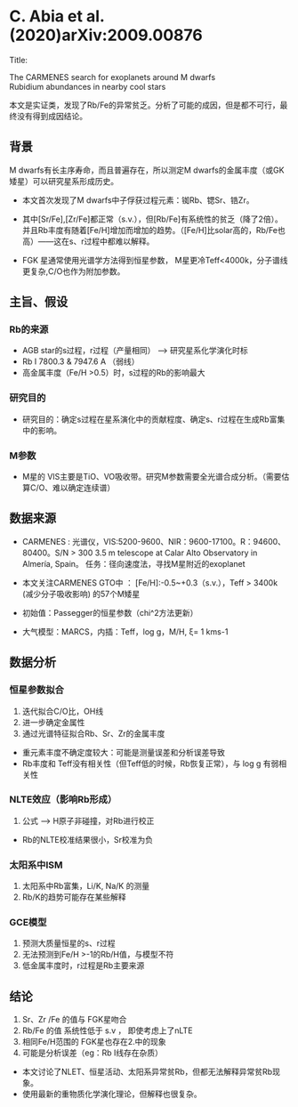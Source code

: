 # C. Abia et al.(2020)arXiv:2009.00876
Title:  



The CARMENES search for exoplanets around M dwarfs  
Rubidium abundances in nearby cool stars

本文是实证类，发现了Rb/Fe的异常贫乏。分析了可能的成因，但是都不可行，最终没有得到成因结论。

## 背景
M dwarfs有长主序寿命，而且普遍存在，所以测定M dwarfs的金属丰度（或GK矮星）可以研究星系形成历史。  

+ 本文首次发现了M dwarfs中子俘获过程元素：铷Rb、锶Sr、锆Zr。

+ 其中\[Sr/Fe\],\[Zr/Fe\]都正常（s.v.），但\[Rb/Fe\]有系统性的贫乏（降了2倍）。并且Rb丰度有随着\[Fe/H\]增加而增加的趋势。（\[Fe/H\]比solar高的，Rb/Fe也高）——这在s、r过程中都难以解释。

+ FGK 星通常使用光谱学方法得到恒星参数， M星更冷Teff<4000k，分子谱线更复杂,C/O也作为附加参数。

## 主旨、假设
### Rb的来源
+ AGB star的s过程，r过程（产量相同） -->  研究星系化学演化时标
+ Rb I 7800.3 & 7947.6 A （弱线）
+ 高金属丰度（Fe/H >0.5）时，s过程的Rb的影响最大

### 研究目的
+ 研究目的：确定s过程在星系演化中的贡献程度、确定s、r过程在生成Rb富集中的影响。

### M参数
+ M星的 VIS主要是TiO、VO吸收带。研究M参数需要全光谱合成分析。（需要估算C/O、难以确定连续谱）

## 数据来源
+ CARMENES : 光谱仪，VIS:5200-9600、NIR：9600-17100。R：94600、80400。S/N > 300
3.5 m telescope at Calar Alto Observatory in Almería, Spain。
任务：径向速度法，寻找M星附近的exoplanet

+ 本文关注CARMENES GTO中 ： \[Fe/H\]:-0.5~+0.3（s.v.），Teff > 3400k (减少分子吸收影响) 的57个M矮星

+ 初始值：Passegger的恒星参数（chi^2方法更新）
+ 大气模型：MARCS，内插：Teff，log g，M/H, ξ= 1 kms-1

## 数据分析
### 恒星参数拟合
1. 迭代拟合C/O比，OH线
2. 进一步确定金属性
3. 通过光谱特征拟合Rb、Sr、Zr的金属丰度
+ 重元素丰度不确定度较大：可能是测量误差和分析误差导致
+ Rb丰度和 Teff没有相关性（但Teff低的时候，Rb恢复正常），与 log g 有弱相关性
### NLTE效应（影响Rb形成）
1. 公式 --> H原子非碰撞，对Rb进行校正
+ Rb的NLTE校准结果很小，Sr校准为负

### 太阳系中ISM
1. 太阳系中Rb富集，Li/K, Na/K 的测量
2. Rb/K的趋势可能存在某些解释

### GCE模型
1. 预测大质量恒星的s、r过程
2. 无法预测到Fe/H >-1的Rb/H值，与模型不符
3. 低金属丰度时，r过程是Rb主要来源

## 结论
1. Sr、Zr /Fe 的值与 FGK星吻合
2. Rb/Fe 的值 系统性低于 s.v ， 即使考虑上了nLTE
3. 相同Fe/H范围的 FGK星也存在2.中的现象
4. 可能是分析误差（eg：Rb I线存在杂质）

+ 本文讨论了NLET、恒星活动、太阳系异常贫Rb，但都无法解释异常贫Rb现象。
+ 使用最新的重物质化学演化理论，但解释也很复杂。
